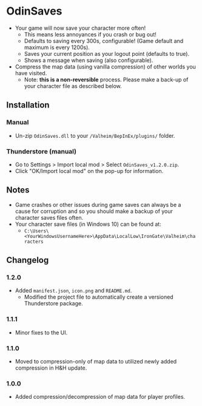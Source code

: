 ﻿# OdinSaves

  * Your game will now save your character more often!
    * This means less annoyances if you crash or bug out!
    * Defaults to saving every 300s, configurable! (Game default and maximum is every 1200s).
    * Saves your current position as your logout point (defaults to true).
    * Shows a message when saving (also configurable).
  * Compress the map data (using vanilla compression) of other worlds you have visited.
    * Note: **this is a non-reversible** process. Please make a back-up of your character file as described below.

## Installation

### Manual

  * Un-zip `OdinSaves.dll` to your `/Valheim/BepInEx/plugins/` folder.

### Thunderstore (manual)

  * Go to Settings > Import local mod > Select `OdinSaves_v1.2.0.zip`.
  * Click "OK/Import local mod" on the pop-up for information.

## Notes

  * Game crashes or other issues during game saves can always be a cause for corruption and so you should make a backup
    of your character saves files often.
  * Your character save files (in Windows 10) can be found at:
    * `C:\Users\<YourWindowsUsernameHere>\AppData\LocalLow\IronGate\Valheim\characters`

## Changelog

### 1.2.0

  * Added `manifest.json`, `icon.png` and `README.md`.
    * Modified the project file to automatically create a versioned Thunderstore package.

### 1.1.1

  * Minor fixes to the UI.

### 1.1.0

  * Moved to compression-only of map data to utilized newly added compression in H&H update.

### 1.0.0

  * Added compression/decompression of map data for player profiles.